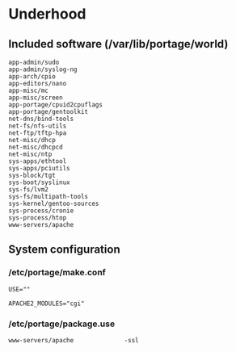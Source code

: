 # Underhood

## Included software (/var/lib/portage/world)
```
app-admin/sudo
app-admin/syslog-ng
app-arch/cpio
app-editors/nano
app-misc/mc
app-misc/screen
app-portage/cpuid2cpuflags
app-portage/gentoolkit
net-dns/bind-tools
net-fs/nfs-utils
net-ftp/tftp-hpa
net-misc/dhcp
net-misc/dhcpcd
net-misc/ntp
sys-apps/ethtool
sys-apps/pciutils
sys-block/tgt
sys-boot/syslinux
sys-fs/lvm2
sys-fs/multipath-tools
sys-kernel/gentoo-sources
sys-process/cronie
sys-process/htop
www-servers/apache
```

## System configuration


### /etc/portage/make.conf
```
USE=""

APACHE2_MODULES="cgi"
```

### /etc/portage/package.use
```
www-servers/apache              -ssl
```

